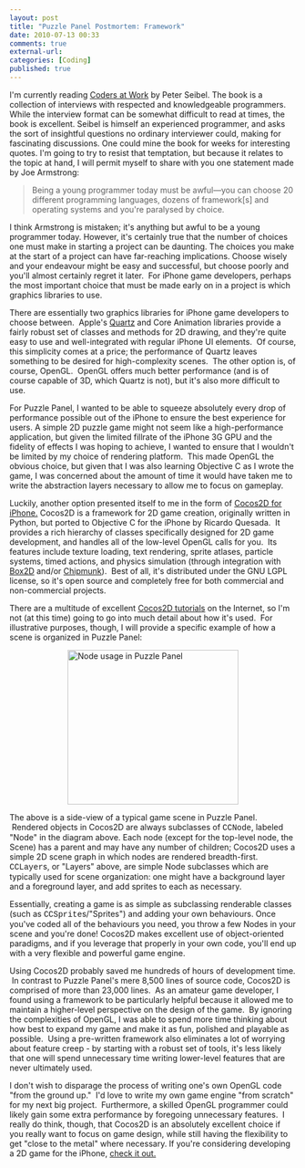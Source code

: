 ```yaml
---
layout: post
title: "Puzzle Panel Postmortem: Framework"
date: 2010-07-13 00:33
comments: true
external-url:
categories: [Coding]
published: true
---
```

I'm currently reading <a title="Coders at Work" href="http://www.codersatwork.com/">Coders at Work</a> by Peter Seibel.  The book is a collection of interviews with respected and knowledgeable programmers.  While the interview format can be somewhat difficult to read at times, the book is excellent.  Seibel is himself an experienced programmer, and asks the sort of insightful questions no ordinary interviewer could, making for fascinating discussions.  One could mine the book for weeks for interesting quotes.  I'm going to try to resist that temptation, but because it relates to the topic at hand, I will permit myself to share with you one statement made by Joe Armstrong:
<blockquote>Being a young programmer today must be awful—you can choose 20 different programming languages, dozens of framework[s] and operating systems and you're paralysed by choice.</blockquote>
I think Armstrong is mistaken; it's anything but awful to be a young programmer today.  However, it's certainly true that the number of choices one must make in starting a project can be daunting.  The choices you make at the start of a project can have far-reaching implications.  Choose wisely and your endeavour might be easy and successful, but choose poorly and you'll almost certainly regret it later.  For iPhone game developers, perhaps the most important choice that must be made early on in a project is which graphics libraries to use.<!-- more -->

There are essentially two graphics libraries for iPhone game developers to choose between.  Apple's <a title="Quartz" href="http://developer.apple.com/iphone/library/documentation/GraphicsImaging/Conceptual/drawingwithquartz2d/Introduction/Introduction.html" target="_blank">Quartz</a> and Core Animation libraries provide a fairly robust set of classes and methods for 2D drawing, and they're quite easy to use and well-integrated with regular iPhone UI elements.  Of course, this simplicity comes at a price; the performance of Quartz leaves something to be desired for high-complexity scenes.  The other option is, of course, OpenGL.  OpenGL offers much better performance (and is of course capable of 3D, which Quartz is not), but it's also more difficult to use.

For Puzzle Panel, I wanted to be able to squeeze absolutely every drop of performance possible out of the iPhone to ensure the best experience for users.  A simple 2D puzzle game might not seem like a high-performance application, but given the limited fillrate of the iPhone 3G GPU and the fidelity of effects I was hoping to achieve, I wanted to ensure that I wouldn't be limited by my choice of rendering platform.  This made OpenGL the obvious choice, but given that I was also learning Objective C as I wrote the game, I was concerned about the amount of time it would have taken me to write the abstraction layers necessary to allow me to focus on gameplay.

Luckily, another option presented itself to me in the form of <a title="Cocos2D for iPhone" href="http://cocos2d-iPhone.org">Cocos2D for iPhone.</a> Cocos2D is a framework for 2D game creation, originally written in Python, but ported to Objective C for the iPhone by Ricardo Quesada.  It provides a rich hierarchy of classes specifically designed for 2D game development, and handles all of the low-level OpenGL calls for you.  Its features include texture loading, text rendering, sprite atlases, particle systems, timed actions, and physics simulation (through integration with <a title="Box2D" href="http://www.box2d.org/" target="_blank">Box2D</a> and/or <a title="Chipmunk" href="http://code.google.com/p/chipmunk-physics/" target="_blank">Chipmunk</a>).  Best of all, it's distributed under the GNU LGPL license, so it's open source and completely free for both commercial and non-commercial projects.

There are a multitude of excellent <a title="Cocos2D tutorials" href="http://www.cocos2d-iphone.org/wiki/doku.php/" target="_blank">Cocos2D tutorials</a> on the Internet, so I'm not (at this time) going to go into much detail about how it's used.  For illustrative purposes, though, I will provide a specific example of how a scene is organized in Puzzle Panel:

<a href="/images/nodes.png"><img class="aligncenter size-medium wp-image-101"
title="Node usage in Puzzle Panel" src="/images/nodes-300x271.png" alt="Node usage in Puzzle Panel" width="300" height="271" style="display: block; margin-left: auto; margin-right: auto;"/></a>

The above is a side-view of a typical game scene in Puzzle Panel.  Rendered objects in Cocos2D are always subclasses of <span style="display: inline; font-family: Courier">CCNode</span>, labeled "Node" in the diagram above.  Each node (except for the top-level node, the Scene) has a parent and may have any number of children; Cocos2D uses a simple 2D scene graph in which nodes are rendered breadth-first.  <span style="display: inline; font-family: Courier">CCLayer</span>s, or "Layers" above, are simple Node subclasses which are typically used for scene organization: one might have a background layer and a foreground layer, and add sprites to each as necessary.

Essentially, creating a game is as simple as subclassing renderable classes (such as <span style="display: inline; font-family: Courier">CCSprite</span>s/"Sprites") and adding your own behaviours.  Once you've coded all of the behaviours you need, you throw a few Nodes in your scene and you're done!  Cocos2D makes excellent use of object-oriented paradigms, and if you leverage that properly in your own code, you'll end up with a very flexible and powerful game engine.

Using Cocos2D probably saved me hundreds of hours of development time.  In contrast to Puzzle Panel's mere 8,500 lines of source code, Cocos2D is comprised of more than 23,000 lines.  As an amateur game developer, I found using a framework to be particularly helpful because it allowed me to maintain a higher-level perspective on the design of the game.  By ignoring the complexities of OpenGL, I was able to spend more time thinking about how best to expand my game and make it as fun, polished and playable as possible.  Using a pre-written framework also eliminates a lot of worrying about feature creep - by starting with a robust set of tools, it's less likely that one will spend unnecessary time writing lower-level features that are never ultimately used.

I don't wish to disparage the process of writing one's own OpenGL code "from the ground up."  I'd love to write my own game engine "from scratch" for my next big project.  Furthermore, a skilled OpenGL programmer could likely gain some extra performance by foregoing unnecessary features.  I really do think, though, that Cocos2D is an absolutely excellent choice if you really want to focus on game design, while still having the flexibility to get "close to the metal" where necessary.  If you're considering developing a 2D game for the iPhone, <a title="Cocos2D for iPhone" href="http://cocos2d-iPhone.org">check it out.</a>
